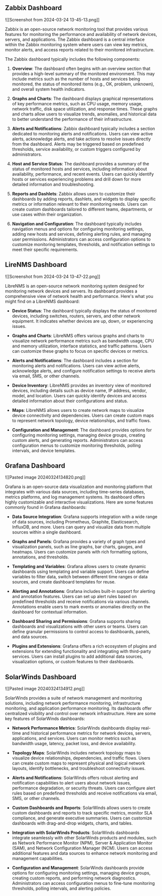 ## Zabbix Dashboard

![[Screenshot from 2024-03-24 13-45-13.png]]

Zabbix is an open-source network monitoring tool that provides various features for monitoring the performance and availability of network devices, servers, and applications. The Zabbix dashboard is a central interface within the Zabbix monitoring system where users can view key metrics, monitor alerts, and access reports related to their monitored infrastructure.

The Zabbix dashboard typically includes the following components:

1. **Overview**: The dashboard often begins with an overview section that provides a high-level summary of the monitored environment. This may include metrics such as the number of hosts and services being monitored, the status of monitored items (e.g., OK, problem, unknown), and overall system health indicators.
    
2. **Graphs and Charts**: The dashboard displays graphical representations of key performance metrics, such as CPU usage, memory usage, network traffic, disk space utilization, and response times. These graphs and charts allow users to visualize trends, anomalies, and historical data to better understand the performance of their infrastructure.
    
3. **Alerts and Notifications**: Zabbix dashboard typically includes a section dedicated to monitoring alerts and notifications. Users can view active alerts, acknowledge alerts, and take actions to resolve issues directly from the dashboard. Alerts may be triggered based on predefined thresholds, service availability, or custom triggers configured by administrators.
    
4. **Host and Service Status**: The dashboard provides a summary of the status of monitored hosts and services, including information about availability, performance, and recent events. Users can quickly identify hosts or services experiencing problems and drill down for more detailed information and troubleshooting.
    
5. **Reports and Dashlets**: Zabbix allows users to customize their dashboards by adding reports, dashlets, and widgets to display specific metrics or information relevant to their monitoring needs. Users can create custom dashboards tailored to different teams, departments, or use cases within their organization.
    
6. **Navigation and Configuration**: The dashboard typically includes navigation menus and options for configuring monitoring settings, adding new hosts and services, defining alerting rules, and managing user permissions. Administrators can access configuration options to customize monitoring templates, thresholds, and notification settings to meet their specific requirements.

## LireNMS Dashboard

![[Screenshot from 2024-03-24 13-47-22.png]]

LibreNMS is an open-source network monitoring system designed for monitoring network devices and servers. Its dashboard provides a comprehensive view of network health and performance. Here's what you might find on a LibreNMS dashboard:

- **Device Status**: The dashboard typically displays the status of monitored devices, including switches, routers, servers, and other network equipment. It indicates whether devices are up, down, or experiencing issues.
    
- **Graphs and Charts**: LibreNMS offers various graphs and charts to visualize network performance metrics such as bandwidth usage, CPU and memory utilization, interface statistics, and traffic patterns. Users can customize these graphs to focus on specific devices or metrics.
    
- **Alerts and Notifications**: The dashboard includes a section for monitoring alerts and notifications. Users can view active alerts, acknowledge alerts, and configure notification settings to receive alerts via email, SMS, or other channels.
    
- **Device Inventory**: LibreNMS provides an inventory view of monitored devices, including details such as device name, IP address, vendor, model, and location. Users can quickly identify devices and access detailed information about their configurations and status.
    
- **Maps**: LibreNMS allows users to create network maps to visualize device connectivity and dependencies. Users can create custom maps to represent network topology, device relationships, and traffic flows.
    
- **Configuration and Management**: The dashboard provides options for configuring monitoring settings, managing device groups, creating custom alerts, and generating reports. Administrators can access configuration menus to customize monitoring thresholds, polling intervals, and device templates.

## Grafana Dashboard

![[Pasted image 20240324134820.png]]

Grafana is an open-source data visualization and monitoring platform that integrates with various data sources, including time-series databases, metrics platforms, and log management systems. Its dashboard offers highly customizable and interactive visualizations. Here are some features commonly found in Grafana dashboards:

- **Data Source Integration**: Grafana supports integration with a wide range of data sources, including Prometheus, Graphite, Elasticsearch, InfluxDB, and more. Users can query and visualize data from multiple sources within a single dashboard.
    
- **Graphs and Panels**: Grafana provides a variety of graph types and visualization panels, such as line graphs, bar charts, gauges, and heatmaps. Users can customize panels with rich formatting options, annotations, and thresholds.
    
- **Templating and Variables**: Grafana allows users to create dynamic dashboards using templating and variable support. Users can define variables to filter data, switch between different time ranges or data sources, and create dashboard templates for reuse.
    
- **Alerting and Annotations**: Grafana includes built-in support for alerting and annotation features. Users can set up alert rules based on predefined thresholds and receive notifications via various channels. Annotations enable users to mark events or anomalies directly on the dashboard for contextual information.
    
- **Dashboard Sharing and Permissions**: Grafana supports sharing dashboards and visualizations with other users or teams. Users can define granular permissions to control access to dashboards, panels, and data sources.
    
- **Plugins and Extensions**: Grafana offers a rich ecosystem of plugins and extensions for extending functionality and integrating with third-party services. Users can install plugins to add additional data sources, visualization options, or custom features to their dashboards.
## SolarWinds Dashboard

![[Pasted image 20240324134912.png]]

SolarWinds provides a suite of network management and monitoring solutions, including network performance monitoring, infrastructure monitoring, and application performance monitoring. Its dashboards offer centralized visibility and control over network infrastructure. Here are some key features of SolarWinds dashboards:

- **Network Performance Metrics**: SolarWinds dashboards display real-time and historical performance metrics for network devices, servers, applications, and services. Users can monitor metrics such as bandwidth usage, latency, packet loss, and device availability.
    
- **Topology Maps**: SolarWinds includes network topology maps to visualize device relationships, dependencies, and traffic flows. Users can create custom maps to represent physical and logical network layouts, identify bottlenecks, and troubleshoot connectivity issues.
    
- **Alerts and Notifications**: SolarWinds offers robust alerting and notification capabilities to alert users about network issues, performance degradation, or security threats. Users can configure alert rules based on predefined thresholds and receive notifications via email, SMS, or other channels.
    
- **Custom Dashboards and Reports**: SolarWinds allows users to create custom dashboards and reports to track specific metrics, monitor SLA compliance, and generate executive summaries. Users can customize dashboards with drag-and-drop widgets, charts, and tables.
    
- **Integration with SolarWinds Products**: SolarWinds dashboards integrate seamlessly with other SolarWinds products and modules, such as Network Performance Monitor (NPM), Server & Application Monitor (SAM), and Network Configuration Manager (NCM). Users can access additional features and data sources to enhance network monitoring and management capabilities.
    
- **Configuration and Management**: SolarWinds dashboards provide options for configuring monitoring settings, managing device groups, creating custom reports, and performing network diagnostics. Administrators can access configuration menus to fine-tune monitoring thresholds, polling intervals, and alerting policies.